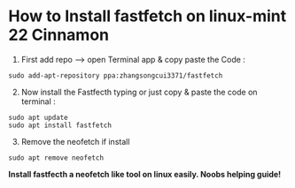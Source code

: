 # How to Install fastfetch on linux-mint 22 Cinnamon
1. <p>First add repo --> open Terminal app & copy paste the Code :</p>

```
sudo add-apt-repository ppa:zhangsongcui3371/fastfetch
```

2. <p>Now install the Fastfecth typing or just copy & paste the code on terminal :</p>

```
sudo apt update
sudo apt install fastfetch
```

3. <p>Remove the neofetch if install</p> 

```
sudo apt remove neofetch
```


**Install fastfecth a neofetch like tool on linux easily. Noobs helping guide!**
